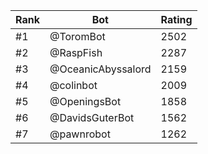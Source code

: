 Rank|Bot|Rating
---|---|---
#1|@ToromBot|2502
#2|@RaspFish|2287
#3|@OceanicAbyssalord|2159
#4|@colinbot|2009
#5|@OpeningsBot|1858
#6|@DavidsGuterBot|1562
#7|@pawnrobot|1262
